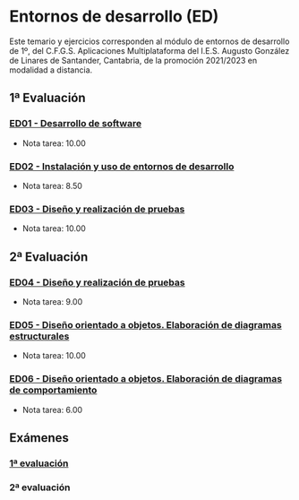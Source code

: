 # Entornos de desarrollo (ED)
Este temario y ejercicios corresponden al módulo de entornos de desarrollo de 1º, del C.F.G.S. Aplicaciones Multiplataforma del I.E.S. Augusto González de Linares de Santander, Cantabria, de la promoción 2021/2023 en modalidad a distancia.
## 1ª Evaluación
### [ED01 - Desarrollo de software](https://github.com/DiegoGlez1992/DAM/tree/main/Entornos%20de%20desarrollo/ED01%20-%20Desarrollo%20de%20software)
* Nota tarea: 10.00
### [ED02 - Instalación y uso de entornos de desarrollo](https://github.com/DiegoGlez1992/DAM/tree/main/Entornos%20de%20desarrollo/ED02%20-%20Instalaci%C3%B3n%20y%20uso%20de%20entornos%20de%20desarrollo)
* Nota tarea: 8.50
### [ED03 - Diseño y realización de pruebas](https://github.com/DiegoGlez1992/DAM/tree/main/Entornos%20de%20desarrollo/ED03%20-%20Dise%C3%B1o%20y%20realizaci%C3%B3n%20de%20pruebas)
* Nota tarea: 10.00
## 2ª Evaluación
### [ED04 - Diseño y realización de pruebas](https://github.com/DiegoGlez1992/DAM/tree/main/Entornos%20de%20desarrollo/ED04%20-%20Optimizaci%C3%B3n%20y%20documentaci%C3%B3n)
* Nota tarea: 9.00
### [ED05 - Diseño orientado a objetos. Elaboración de diagramas estructurales](https://github.com/DiegoGlez1992/DAM/tree/main/Entornos%20de%20desarrollo/ED05%20-%20Dise%C3%B1o%20orientado%20a%20objetos.%20Elaboraci%C3%B3n%20de%20diagramas%20estructurales)
* Nota tarea: 10.00
### [ED06 - Diseño orientado a objetos. Elaboración de diagramas de comportamiento](https://github.com/DiegoGlez1992/DAM/tree/main/Entornos%20de%20desarrollo/ED06%20-%20Dise%C3%B1o%20orientado%20a%20objetos.%20Elaboraci%C3%B3n%20de%20diagramas%20de%20comportamiento)
* Nota tarea: 6.00
## Exámenes
### [1ª evaluación](https://github.com/DiegoGlez1992/DAM/tree/main/Entornos%20de%20desarrollo/Examen%201%C2%AA%20evaluaci%C3%B3n)
### 2ª evaluación
